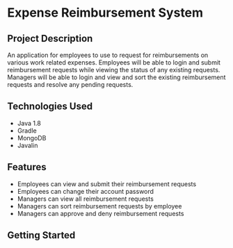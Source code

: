 # Expense Reimbursement System

## Project Description

An application for employees to use to request for reimbursements on various work related expenses. Employees will be able to login and submit reimbursement requests while viewing the status of any existing requests. Managers will be able to login and view and sort the existing reimbursement requests and resolve any pending requests.

## Technologies Used

* Java 1.8
* Gradle
* MongoDB
* Javalin

## Features

* Employees can view and submit their reimbursement requests
* Employees can change their account password
* Managers can view all reimbursement requests
* Managers can sort reimbursement requests by employee
* Managers can approve and deny reimbursement requests

## Getting Started


